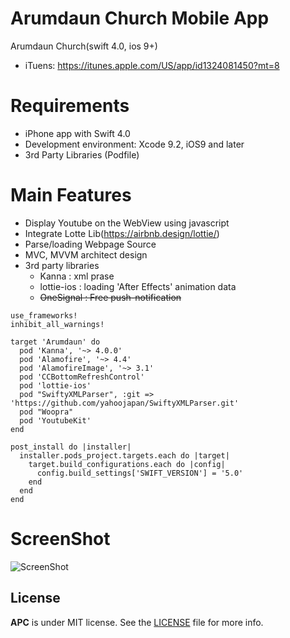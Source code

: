 # Arumdaun Church Mobile App
Arumdaun Church(swift 4.0, ios 9+)

- iTuens: https://itunes.apple.com/US/app/id1324081450?mt=8 
# Requirements #

- iPhone app with Swift 4.0
- Development environment: Xcode 9.2, iOS9 and later
- 3rd Party Libraries (Podfile)

# Main Features #

- Display Youtube on the WebView using javascript
- Integrate Lotte Lib(https://airbnb.design/lottie/)
- Parse/loading Webpage Source
- MVC, MVVM architect design
- 3rd party libraries
  - Kanna : xml prase
  - lottie-ios : loading 'After Effects' animation data
  - ~~OneSignal : Free push-notification~~

```` code
use_frameworks!
inhibit_all_warnings!

target 'Arumdaun' do
  pod 'Kanna', '~> 4.0.0'
  pod 'Alamofire', '~> 4.4'
  pod 'AlamofireImage', '~> 3.1'
  pod 'CCBottomRefreshControl'
  pod 'lottie-ios'
  pod "SwiftyXMLParser", :git => 'https://github.com/yahoojapan/SwiftyXMLParser.git'
  pod "Woopra"
  pod 'YoutubeKit'
end

post_install do |installer|
  installer.pods_project.targets.each do |target|
    target.build_configurations.each do |config|
      config.build_settings['SWIFT_VERSION'] = '5.0'
    end
  end
end
````

# ScreenShot

![ScreenShot](https://raw.github.com/4dot/Arumdaun/master/docs/iTunes_ScreenShot.jpeg)

## License

**APC** is under MIT license. See the [LICENSE](LICENSE) file for more info.
